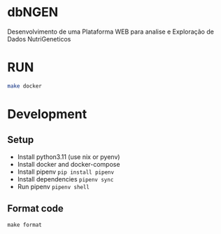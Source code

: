 # dbNGEN

Desenvolvimento de uma Plataforma WEB para analise e Exploração de Dados NutriGeneticos

# RUN

```bash
make docker
```

# Development

## Setup

- Install python3.11 (use nix or pyenv)
- Install docker and docker-compose
- Install pipenv `pip install pipenv`
- Install dependencies `pipenv sync`
- Run pipenv `pipenv shell`

## Format code

```
make format
```
